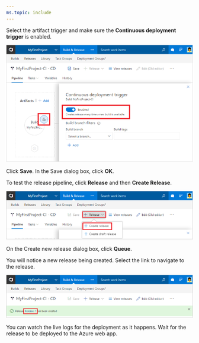 ```yaml
---
ms.topic: include
---
```


Select the artifact trigger and make sure the **Continuous deployment trigger** is enabled.

![build artifact trigger in release pipeline](_img/build-artifact-trigger-in-release-definition.png)

Click **Save**. In the Save dialog box, click **OK**.

To test the release pipeline, click **Release** and then **Create Release**.

![create release](../../../apps/cd/azure/_shared/_img/create-release.png)

On the Create new release dialog box, click **Queue**.

You will notice a new release being created. Select the link to navigate to the release.

![new release created message](../../../apps/cd/azure/_shared/_img/new-release-created-message.png)

You can watch the live logs for the deployment as it happens. Wait for the release to be deployed to the Azure web app.
